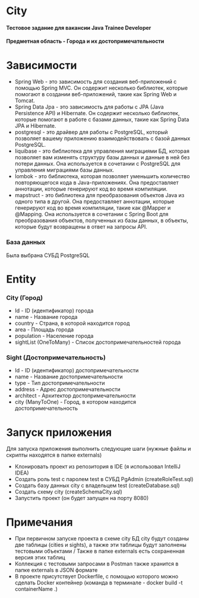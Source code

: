 # City
#### Тестовое задание для вакансии Java Trainee Developer
#### Предметная область - Города и их достопримечательности

# Зависимости
- Spring Web - это зависимость для создания веб-приложений с помощью Spring MVC. Он содержит несколько библиотек, которые помогают в создании веб-приложений, такие как Spring Web и Tomcat.
- Spring Data Jpa - это зависимость для работы с JPA (Java Persistence API) и Hibernate. Он содержит несколько библиотек, которые помогают в работе с базами данных, такие как Spring Data JPA и Hibernate.
- postgresql -  это драйвер для работы с PostgreSQL, который позволяет вашему приложению взаимодействовать с базой данных PostgreSQL.
- liquibase - это библиотека для управления миграциями БД, которая позволяет вам изменять структуру базы данных и данные в ней без потери данных. Она используется в сочетании с PostgreSQL для управления миграциями базы данных.
- lombok - это библиотека, которая позволяет уменьшить количество повторяющегося кода в Java-приложениях. Она предоставляет аннотации, которые генерируют код во время компиляции.
- mapstruct - это библиотека для преобразования объектов Java из одного типа в другой. Она предоставляет аннотации, которые генерируют код во время компиляции,
такие как @Mapper и @Mapping. Она используется в сочетании с Spring Boot для преобразования объектов, полученных из базы данных, в объекты, которые будут возвращены в ответ на запросы API.

### База данных
Была выбрана СУБД PostgreSQL

# Entity
### City (Город)
- Id - ID (идентификатор) города
- name - Название города
- country - Страна, в которой находится город
- area - Площадь города
- population - Население города
- sightList (OneToMany) - Список достопримечательностей города
### Sight (Достопримечательность)
- Id - ID (идентификатор) достопримечательности
- name - Название достопримечательности
- type - Тип достопримечательности
- address - Адрес достопримечательности
- architect - Архитектор достопримечательности
- city (ManyToOne) - Город, в котором находится достопримечательность

# Запуск приложения
Для запуска приложения выполнить следующие шаги (нужные файлы и скрипты находятся в папке externals)
- Клонировать проект из репозитория в IDE (я использовал IntelliJ IDEA)
- Создать роль test с паролем test в СУБД PgAdmin (createRoleTest.sql)
- Создать базу данных city с владельцем test (createDatabase.sql)
- Создать схему city (createSchemaCity.sql)
- Запустить проект (он будет запущен на порту 8080)

# Примечания
- При первичном запуске проекта в схеме city БД city будут созданы две таблицы (cities и sights), а также эти таблицы будут заполнены тестовыми объектами / Также в папке externals есть сохраненная версия этих таблиц
- Коллекция с тестовыми запросами в Postman также хранится в папке externals в JSON формате
- В проекте присутствует Dockerfile, с помощью которого можно сделать Docker контейнер (команда в терминале - docker build -t containerName .)
